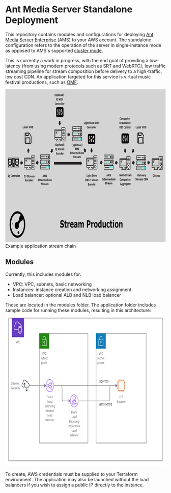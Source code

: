 # Ant Media Server Standalone Deployment

This repository contains modules and configurations for deploying [Ant Media Server Enterprise](https://aws.amazon.com/marketplace/pp/prodview-s72grshttriy4) (AMS) to your AWS account. The standalone configuration refers to the operation of the server in single-instance mode as opposed to AMS's supported [cluster mode](https://antmedia.io/ant-media-server-cluster/). 

This is currently a work in progress, with the end goal of providing a low-latency (from using modern protocols such as SRT and WebRTC), low traffic streaming pipeline for stream composition before delivery to a high-traffic, low cost CDN. An application targeted for this service is virtual music festival productions, such as [OMF](https://tech.orionvr.club/).

<img src="https://raw.githubusercontent.com/katruud/AntMediaServer-Standalone/main/.images/omf_production-stream.png" width="640" height="480">
Example application stream chain

## Modules

Currently, this includes modules for:
- VPC: VPC, subnets, basic networking
- Instances: instance creation and networking assignment
- Load balancer: optional ALB and NLB load balancer 

These are located in the modules folder. The application folder includes sample code for running these modules, resulting in this architecture:
<img src="https://raw.githubusercontent.com/katruud/AntMediaServer-Standalone/main/.images/AMSELB.png" width="640" height="480">

To create, AWS credentials must be supplied to your Terraform environment. The application may also be launched without the load balancers if you wish to assign a public IP directly to the instance.